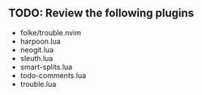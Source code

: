 ## TODO: Review the following plugins
- folke/trouble.nvim
- harpoon.lua
- neogit.lua
- sleuth.lua
- smart-splits.lua
- todo-comments.lua
- trouble.lua
